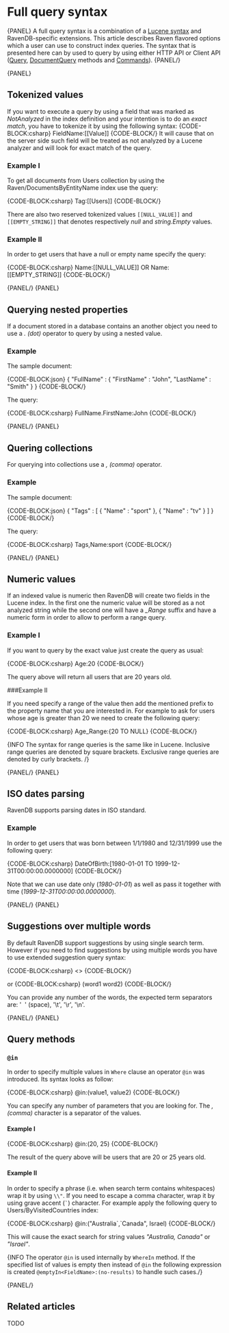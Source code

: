 ﻿# Full query syntax

{PANEL}
A full query syntax is a combination of a [Lucene syntax](http://lucene.apache.org/core/old_versioned_docs/versions/2_9_4/queryparsersyntax.html) and RavenDB-specific extensions. This article describes Raven flavored options which a user can use to
construct index queries. The syntax that is presented here can by used to query by using either HTTP API or Client API ([Query](../client-api/commands/querying/how-to-query-a-database), [DocumentQuery]() methods and [Commands]()).
{PANEL/}

{PANEL}
## Tokenized values

If you want to execute a query by using a field that was marked as *NotAnalyzed* in the index definition and your intention is to do an *exact match*, you have to tokenize it by using the following syntax:
{CODE-BLOCK:csharp}
FieldName:[[Value]]
{CODE-BLOCK/}
It will cause that on the server side such field will be treated as not analyzed by a Lucene analyzer and will look for exact match of the query.

### Example I

To get all documents from Users collection by using the Raven/DocumentsByEntityName index use the query:

{CODE-BLOCK:csharp}
Tag:[[Users]]
{CODE-BLOCK/}

There are also two reserved tokenized values `[[NULL_VALUE]]` and `[[EMPTY_STRING]]` that denotes respectively *null* and *string.Empty* values.

### Example II
In order to get users that have a null or empty name specify the query:

{CODE-BLOCK:csharp}
Name:[[NULL_VALUE]] OR Name:[[EMPTY_STRING]]
{CODE-BLOCK/}

{PANEL/}
{PANEL}
## Querying nested properties

If a document stored in a database contains an another object you need to use a *. (dot)* operator to query by using a nested value.

### Example
The sample document:

{CODE-BLOCK:json}
{
    "FullName" : {
        "FirstName" : "John",
        "LastName" : "Smith"
    }
}
{CODE-BLOCK/}

The query:

{CODE-BLOCK:csharp}
FullName.FirstName:John
{CODE-BLOCK/}

{PANEL/}
{PANEL}
## Quering collections

For querying into collections use a *, (comma)* operator.

### Example
The sample document:

{CODE-BLOCK:json}
{
    "Tags" : [
        {
            "Name" : "sport"
        },
        {
            "Name" : "tv"
        }
    ]
}
{CODE-BLOCK/}

The query:

{CODE-BLOCK:csharp}
Tags,Name:sport
{CODE-BLOCK/}

{PANEL/}
{PANEL}
## Numeric values

If an indexed value is numeric then RavenDB will create two fields in the Lucene index. In the first one the numeric value will be stored as a not analyzed string while
the second one will have a <em>_Range</em> suffix and have a numeric form in order to allow to perform a range query. 

### Example I

If you want to query by the exact value just create the query as usual:

{CODE-BLOCK:csharp}
Age:20
{CODE-BLOCK/}

The query above will return all users that are 20 years old.

###Example II

If you need specify a range of the value then add the mentioned prefix to the property name that you are interested in. 
For example to ask for users whose age is greater than 20 we need to create the following query:

{CODE-BLOCK:csharp}
Age_Range:{20 TO NULL}
{CODE-BLOCK/}

{INFO The syntax for range queries is the same like in Lucene. Inclusive range queries are denoted by square brackets. Exclusive range queries are denoted by curly brackets. /}

{PANEL/}
{PANEL}
## ISO dates parsing

RavenDB supports parsing dates in ISO standard. 

### Example

In order to get users that was born between 1/1/1980 and 12/31/1999 use the following query:

{CODE-BLOCK:csharp}
DateOfBirth:[1980-01-01 TO 1999-12-31T00:00:00.0000000]
{CODE-BLOCK/}

Note that we can use date only (*1980-01-01*) as well as pass it together with time (*1999-12-31T00:00:00.0000000*).

{PANEL/}
{PANEL}
## Suggestions over multiple words

By default RavenDB support suggestions by using single search term. However if you need to find suggestions by using multiple words you have to use extended suggestion query syntax:

{CODE-BLOCK:csharp}
<<word1 word2>>
{CODE-BLOCK/}

or 
{CODE-BLOCK:csharp}
(word1 word2)
{CODE-BLOCK/}

You can provide any number of the words, the expected term separators are: '&nbsp;&nbsp;' (space), '\t', '\r', '\n'.

{PANEL/}
{PANEL}
## Query methods

### `@in`

In order to specify multiple values in `Where` clause an operator `@in` was introduced. Its syntax looks as follow:

{CODE-BLOCK:csharp}
@in<FieldName>:(value1, value2)
{CODE-BLOCK/}

You can specify any number of parameters that you are looking for. The *, (comma)* character is a separator of the values.

#### Example I

{CODE-BLOCK:csharp}
@in<Age>:(20, 25)
{CODE-BLOCK/}

The result of the query above will be users that are 20 or 25 years old.

#### Example II

In order to specify a phrase (i.e. when search term contains whitespaces) wrap it by using `\\"`. 
If you need to escape a comma character, wrap it by using grave accent (<code>`</code>) character. For example apply the following query to Users/ByVisitedCountries index:

{CODE-BLOCK:csharp}
@in<VisitedCountries>:(\"Australia&#96;,&#96;Canada\", Israel)
{CODE-BLOCK/}

This will cause the exact search for string values *"Australia, Canada"* or *"Israel"*.

{INFO The operator `@in` is used internally by `WhereIn` method. If the specified list of values is empty then instead of `@in` the following expression is created `@emptyIn<FieldName>:(no-results)` to handle such cases./}

{PANEL/}

## Related articles

TODO
